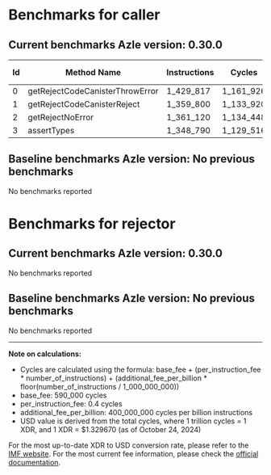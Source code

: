 # Benchmarks for caller

## Current benchmarks Azle version: 0.30.0

| Id  | Method Name                     | Instructions | Cycles    | USD           | USD/Million Calls |
| --- | ------------------------------- | ------------ | --------- | ------------- | ----------------- |
| 0   | getRejectCodeCanisterThrowError | 1_429_817    | 1_161_926 | $0.0000015450 | $1.54             |
| 1   | getRejectCodeCanisterReject     | 1_359_800    | 1_133_920 | $0.0000015077 | $1.50             |
| 2   | getRejectNoError                | 1_361_120    | 1_134_448 | $0.0000015084 | $1.50             |
| 3   | assertTypes                     | 1_348_790    | 1_129_516 | $0.0000015019 | $1.50             |

## Baseline benchmarks Azle version: No previous benchmarks

No benchmarks reported

# Benchmarks for rejector

## Current benchmarks Azle version: 0.30.0

No benchmarks reported

## Baseline benchmarks Azle version: No previous benchmarks

No benchmarks reported

---

**Note on calculations:**

- Cycles are calculated using the formula: base_fee + (per_instruction_fee \* number_of_instructions) + (additional_fee_per_billion \* floor(number_of_instructions / 1_000_000_000))
- base_fee: 590_000 cycles
- per_instruction_fee: 0.4 cycles
- additional_fee_per_billion: 400_000_000 cycles per billion instructions
- USD value is derived from the total cycles, where 1 trillion cycles = 1 XDR, and 1 XDR = $1.329670 (as of October 24, 2024)

For the most up-to-date XDR to USD conversion rate, please refer to the [IMF website](https://www.imf.org/external/np/fin/data/rms_sdrv.aspx).
For the most current fee information, please check the [official documentation](https://internetcomputer.org/docs/current/developer-docs/gas-cost#execution).
